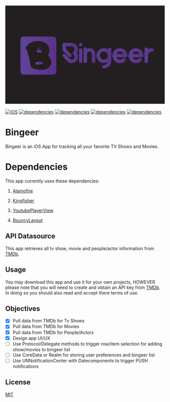 ![BingeerLogo](https://raw.githubusercontent.com/atdheboshnjaku/Bingeer/a0c8e23f1360262c18870a88d5eb43a0de7880b5/Bingeer.svg)

[![iOS](https://img.shields.io/badge/Platform-iOS%2014%2B-green)](https://apple.com) [![dependencies](https://img.shields.io/badge/Dependencies-Alamofire-red)](https://cocoapods.org/pods/Alamofire) [![dependencies](https://img.shields.io/badge/Dependencies-Kingfisher-red)](https://cocoapods.org/pods/Kingfisher) [![dependencies](https://img.shields.io/badge/Dependencies-YoutubePlayerView-red)](https://cocoapods.org/pods/YoutubePlayerView) 
    [![dependencies](https://img.shields.io/badge/Dependencies-BouncyLayout-red)](https://cocoapods.org/pods/BouncyLayout)  

# Bingeer

Bingeer is an iOS App for tracking all your favorite TV Shows and Movies.

# Dependencies 

This app currently uses these dependencies:

1. [Alamofire](https://cocoapods.org/pods/Alamofire) 

2. [Kingfisher](https://cocoapods.org/pods/Kingfisher)

3. [YoutubePlayerView](https://cocoapods.org/pods/YoutubePlayerView)

4. [BouncyLayout](https://cocoapods.org/pods/BouncyLayout)

## API Datasource

This app retrieves all tv show, movie and people/actor information from [TMDb](https://www.themoviedb.org/). 

## Usage

You may download this app and use it for your own projects, HOWEVER please note that you will need to create and obtain an API key from [TMDb](https://www.themoviedb.org/). In doing so you should also read and accept there terms of use.

## Objectives

- [X] Pull data from TMDb for Tv Shows
- [X] Pull data from TMDb for Movies
- [X] Pull data from TMDb for People/Actors
- [X] Design app UI/UX
- [ ] Use Protocol/Delegate methods to trigger row/item selection for adding show/movies to bingeer list
- [ ] Use CoreData or Realm for storing user preferences and bingeer list
- [ ] Use UNNotificationCenter with Datecomponents to trigger PUSH notifications

## License

[MIT](https://github.com/atdheboshnjaku/Bingeer/blob/main/LICENSE.txt)
